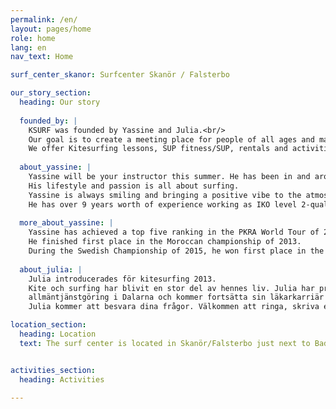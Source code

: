 ```yaml
---
permalink: /en/
layout: pages/home
role: home
lang: en
nav_text: Home

surf_center_skanor: Surfcenter Skanör / Falsterbo

our_story_section:
  heading: Our story
  
  founded_by: |
    KSURF was founded by Yassine and Julia.<br/>
    Our goal is to create a meeting place for people of all ages and make the ocean accessible to everybody!<br/>
    We offer Kitesurfing lessons, SUP fitness/SUP, rentals and activities for children, like surfing and skimboarding.
    
  about_yassine: |
    Yassine will be your instructor this summer. He has been in and around the Atlantic ocean for many years.<br/>
    His lifestyle and passion is all about surfing.
    Yassine is always smiling and bringing a positive vibe to the atmosphere with a professional attitude.
    He has over 9 years worth of experience working as IKO level 2-qualified Kitesurfing instructor and has taught more than 4000 people how to Kitesurf.
    
  more_about_yassine: |
    Yassine has achieved a top five ranking in the PKRA World Tour of 2011.
    He finished first place in the Moroccan championship of 2013.
    During the Swedish Championship of 2015, he won first place in the Big Air category.
  
  about_julia: |
    Julia introducerades för kitesurfing 2013.
    Kite och surfing har blivit en stor del av hennes liv. Julia har precis avslutat sin
    allmäntjänstgöring i Dalarna och kommer fortsätta sin läkarkarriär i Skåne.
    Julia kommer att besvara dina frågor. Välkommen att ringa, skriva eller prata med henne på stranden.

location_section:
  heading: Location
  text: The surf center is located in Skanör/Falsterbo just next to Badhytten on the beach, next to Skanörs hamn.


activities_section:
  heading: Activities

---
```

